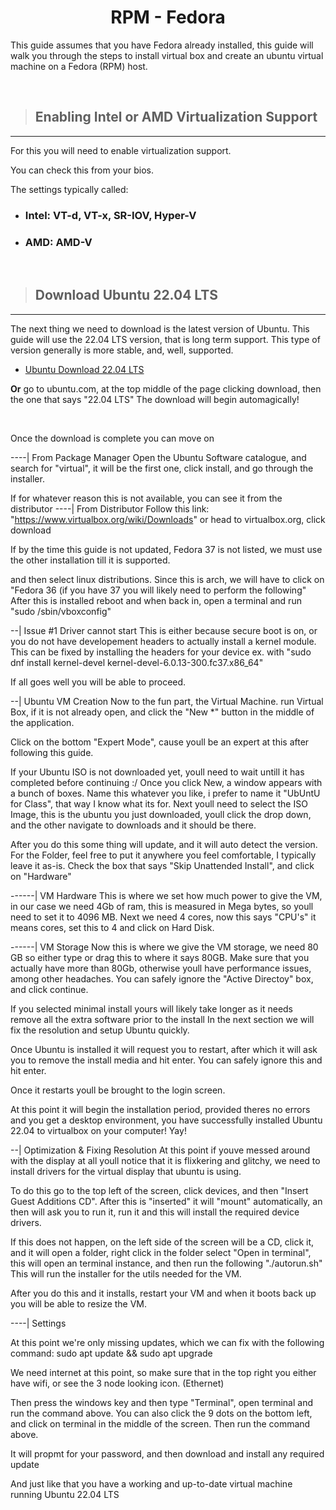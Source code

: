  <h1></h1>

<h1 align=center> RPM - Fedora </h1>
<p>

This guide assumes that you have Fedora already installed, this guide will walk you through the steps to install virtual box and create an ubuntu virtual machine on a Fedora (RPM) host.
</p><br>


> <h2> Enabling Intel or AMD Virtualization Support </h2>
---

<p>
For this you will need to enable virtualization support.

You can check this from your bios.

 The settings typically called:  

- <h3>Intel: VT-d, VT-x, SR-IOV, Hyper-V</h3>

- <h3>AMD: AMD-V
<br>



> <h2>Download Ubuntu 22.04 LTS </h2>
---

<p>
The next thing we need to download is the latest version of Ubuntu. This guide will use the 22.04 LTS version, that is
long term support. This type of version generally is more stable, and, well, supported.

- [Ubuntu Download 22.04 LTS](https://ubuntu.com/download/desktop/thank-you?version=22.04.1&architecture=amd64)

**Or** go to ubuntu.com, at the top middle of the page clicking download, then the one that says "22.04 LTS" The download will begin automagically!
</p><br>


Once the download is complete you can move on

----| From Package Manager
Open the Ubuntu Software catalogue, and search for "virtual", it will be the first one, click install, and go through the installer.

If for whatever reason this is not available, you can see it from the distributor
----| From Distributor
Follow this link: "https://www.virtualbox.org/wiki/Downloads"
or head to virtualbox.org, click download

If by the time this guide is not updated, Fedora 37 is not listed, we must use the other installation till it is supported.

and then select linux distributions. Since this is arch, we will have to click on "Fedora 36 (if you have 37 you will likely need to perform the following"
After this is installed reboot and when back in, open a terminal and run "sudo /sbin/vboxconfig"

--| Issue #1 Driver cannot start
  This is either because secure boot is on, or you do not have developement headers to actually install a kernel module.
  This can be fixed by installing the headers for your device ex. with "sudo dnf install kernel-devel kernel-devel-6.0.13-300.fc37.x86_64"

If all goes well you will be able to proceed.

--| Ubuntu VM Creation
Now to the fun part, the Virtual Machine. 
run Virtual Box, if it is not already open, and click the "New *" button in the middle of the application.

Click on the bottom "Expert Mode", cause youll be an expert at this after following this guide.

If your Ubuntu ISO is not downloaded yet, youll need to wait untill it has completed before continuing :/
Once you click New, a window appears with a bunch of boxes. 
Name this whatever you like, i prefer to name it "UbUntU for Class", that way I know what its for.
Next youll need to select the ISO Image, this is the ubuntu you just downloaded, youll click the drop down, and the other
 navigate to downloads and it should be there.

After you do this some thing will update, and it will auto detect the version. 
For the Folder, feel free to put it anywhere you feel comfortable, I typically leave it as-is.
Check the box that says "Skip Unattended Install", and click on "Hardware"

------| VM Hardware
This is where we set how much power to give the VM, in our case we need 4Gb of ram, this is measured in Mega bytes,
so youll need to set it to 4096 MB.
Next we need 4 cores, now this says "CPU's" it means cores, set this to 4 and click on Hard Disk.

------| VM Storage
Now this is where we give the VM storage, we need 80 GB so either type or drag this to where it says 80GB.
Make sure that you actually have more than 80Gb, otherwise youll have performance issues, among other headaches. 
You can safely ignore the "Active Directoy" box, and click continue.

If you selected minimal install yours will likely take longer as it needs remove all the extra software prior to the install
In the next section we will fix the resolution and setup Ubuntu quickly.

Once Ubuntu is installed it will request you to restart, after which it will ask you to remove the install media and hit enter.
You can safely ignore this and hit enter.

Once it restarts youll be brought to the login screen.

At this point it will begin the installation period, provided theres no errors and you get a desktop environment,
you have successfully installed Ubuntu 22.04 to virtualbox on your computer! Yay!

--| Optimization & Fixing Resolution
At this point if youve messed around with the display at all youll notice that it is flixkering and glitchy,
we need to install drivers for the virtual display that ubuntu is using.

To do this go to the top left of the screen, click devices, and then "Insert Guest Additions CD".
After this is "inserted" it will "mount" automatically, an then will ask you to run it, run it and this will install
the required device drivers.

If this does not happen, on the left side of the screen will be a CD, click it, and it will open a folder, right click in the folder 
select "Open in terminal", this will open an terminal instance, and then run the following "./autorun.sh" 
This will run the installer for the utils needed for the VM.

After you do this and it installs, restart your VM and when it boots back up you will be able to resize the VM.

----| Settings

At this point we're only missing updates, which we can fix with the following command:
sudo apt update && sudo apt upgrade 

We need internet at this point, so make sure that in the top right you either have wifi, or see the 3 node looking icon. (Ethernet)

Then press the windows key and then type "Terminal", open terminal and run the command above.
You can also click the 9 dots on the bottom left, and click on terminal in the middle of the screen. Then run the command
above.

It will propmt for your password, and then download and install any required update

And just like that you have a working and up-to-date virtual machine running Ubuntu 22.04 LTS

